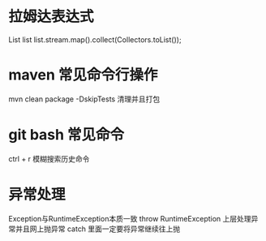 # 拉姆达表达式
List<String> list
list.stream.map().collect(Collectors.toList());

# maven 常见命令行操作
mvn clean package -DskipTests
清理并且打包

# git bash 常见命令
ctrl + r 模糊搜索历史命令

# 异常处理
Exception与RuntimeException本质一致
throw RuntimeException 上层处理异常并且网上抛异常
catch 里面一定要将异常继续往上抛
